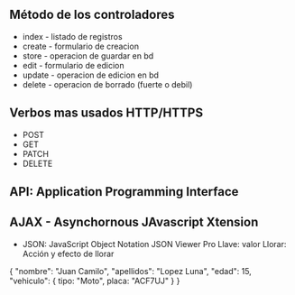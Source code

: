 ## Método de los controladores
 - index - listado de registros
 - create - formulario de creacion
 - store - operacion de guardar en bd
 - edit - formulario de edicion
 - update - operacion de edicion en bd
 - delete - operacion de borrado (fuerte o debil)


## Verbos mas usados HTTP/HTTPS
 - POST
 - GET
 - PATCH
 - DELETE

## API: Application Programming Interface
## AJAX - Asynchornous JAvascript Xtension
 - JSON: JavaScript Object Notation
  JSON Viewer Pro
  Llave: valor
  Llorar: Acción y efecto de llorar

  {
    "nombre": "Juan Camilo",
    "apellidos": "Lopez Luna",
    "edad": 15,
    "vehiculo": {
      tipo: "Moto",
      placa: "ACF7UJ"
    }
  }

